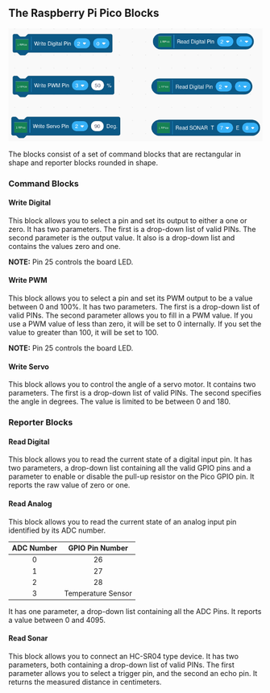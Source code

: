 ## The Raspberry Pi Pico Blocks


![](./images/rpi_pico_blocks.png)

The blocks consist of a set of command blocks that are rectangular in
shape and reporter blocks rounded in shape.

### Command Blocks

#### Write Digital
This block allows you to select a pin and set its output to either a one
or zero. It has two parameters. The first is a drop-down list of valid
PINs. The second parameter is the output value.
It also is a drop-down list and contains the values zero and one.

**NOTE:** Pin 25 controls the board LED.

#### Write PWM
This block allows you to select a pin and set its PWM output to be a
value between 0 and 100%. It has two parameters. The first is a
drop-down list of valid PINs. The second parameter allows you to fill in
a PWM value. If you use a PWM value of less than zero, it will be set to
0 internally. If you set the value to greater than 100, it will be set
to 100.

**NOTE:** Pin 25 controls the board LED.

#### Write Servo
This block allows you to control the angle of a servo motor. It contains
two parameters. The first is a
drop-down list of valid PINs. The second specifies
the angle in degrees. The value is limited to be between 0 and 180.

### Reporter Blocks

#### Read Digital
This block allows you to read the current state of a digital input pin.
It has two parameters, a drop-down list containing all the valid GPIO pins
and a parameter
to enable or disable the pull-up resistor on the Pico GPIO pin. It
reports the raw value of zero or one.

#### Read Analog
This block allows you to read the current state of an analog input pin identified
by its ADC number.

| ADC Number |   GPIO Pin Number  |
|:----------:|:------------------:|
|      0     |         26         |
|      1     |         27         |
|      2     |         28         |
|      3     | Temperature Sensor |


It has one parameter, a drop-down list containing all the ADC Pins.
It reports a value between 0 and 4095. 

#### Read Sonar
This block allows you to connect an HC-SR04 type device. It has two
parameters, both containing a drop-down list of valid PINs. The
first parameter allows you to select a trigger pin, and the second an
echo pin. It returns the measured distance in centimeters.
 
 
